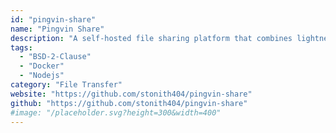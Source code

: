 ```yaml
---
id: "pingvin-share"
name: "Pingvin Share"
description: "A self-hosted file sharing platform that combines lightness and beauty, perfect for seamless and efficient file sharing."
tags:
  - "BSD-2-Clause"
  - "Docker"
  - "Nodejs"
category: "File Transfer"
website: "https://github.com/stonith404/pingvin-share"
github: "https://github.com/stonith404/pingvin-share"
#image: "/placeholder.svg?height=300&width=400"
---
```


